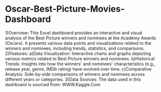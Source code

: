 # Oscar-Best-Picture-Movies-Dashboard
1)Overview:
This Excel dashboard provides an interactive and visual analysis of the Best Picture winners and nominees at the Academy Awards (Oscars). It presents various data points and visualizations related to the winners and nominees, including trends, statistics, and comparisons.
2)Features:
a)Data Visualization: Interactive charts and graphs depicting various metrics related to Best Picture winners and nominees.
b)Historical Trends: Insights into how the winners' and nominees' characteristics (e.g., release year, genre, IMDb rating) have evolved over time.
c)Comparative Analysis: Side-by-side comparisons of winners and nominees across different years or categories.
3)Data Sources:
The data used in this dashboard is sourced from:
WWW.Kaggle.Com
